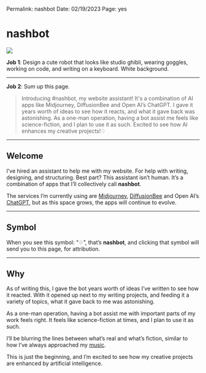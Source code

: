 
Permalink: nashbot
Date: 02/19/2023
Page: yes

# nashbot

![](https://i.imgur.com/lhzHkJ8.jpg)

**Job 1**: Design a cute robot that looks like studio ghibli, wearing goggles, working on code, and writing on a keyboard. White background.

---- 

**Job 2**: Sum up this page.

> Introducing #nashbot, my website assistant! It's a combination of AI apps like Midjourney, DiffusionBee and Open AI’s ChatGPT. I gave it years worth of ideas to see how it reacts, and what it gave back was astonishing. As a one-man operation, having a bot assist me feels like science-fiction, and I plan to use it as such. Excited to see how AI enhances my creative projects!♢

---- 

## Welcome

I’ve hired an assistant to help me with my website. For help with writing, designing, and structuring. Best part? This assistant isn’t human. It’s a combination of apps that I’ll collectively call **nashbot**.

The services I’m currently using are [Midjourney](https://midjourney.com), [DiffusionBee](https://diffusionbee.com/) and Open AI’s [ChatGPT](https://openai.com/blog/chatgpt/), but as this space grows, the apps will continue to evolve.

---- 

## Symbol

When you see this symbol: “♢”, that’s **nashbot**, and clicking that symbol will send you to this page, for attribution.

---- 

## Why

As of writing this, I gave the bot years worth of ideas I’ve written to see how it reacted. With it opened up next to my writing projects, and feeding it a variety of topics, what it gave back to me was astonishing.

As a one-man operation, having a bot assist me with important parts of my work feels right. It feels like science-fiction at times, and I plan to use it as such. 

I’ll be blurring the lines between what’s real and what’s fiction, similar to how I’ve always approached my [music](/music).

This is just the beginning, and I’m excited to see how my creative projects are enhanced by artificial intelligence.